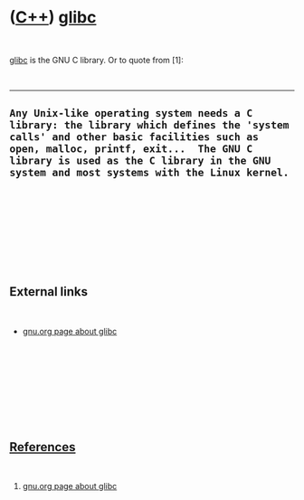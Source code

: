
 

 

 

 

 

([C++](Cpp.md)) [glibc](CppGlibc.md)
======================================

 

[glibc](CppGlibc.md) is the GNU C library. Or to quote from \[1\]:

 

  ---------------------------------------------------------------------------------------------------------------------------------------------------------------------------------------------------------------------------------------------------------------------------
  ` Any Unix-like operating system needs a C library: the library which defines the 'system calls' and other basic facilities such as open, malloc, printf, exit...  The GNU C library is used as the C library in the GNU system and most systems with the Linux kernel. `
  ---------------------------------------------------------------------------------------------------------------------------------------------------------------------------------------------------------------------------------------------------------------------------

 

 

 

 

 

External links
--------------

 

-   [gnu.org page about glibc](http://www.gnu.org/software/libc/)

 

 

 

 

 

[References](CppReferences.md)
-------------------------------

 

1.  [gnu.org page about glibc](http://www.gnu.org/software/libc/)

 

 

 

 

 

 

